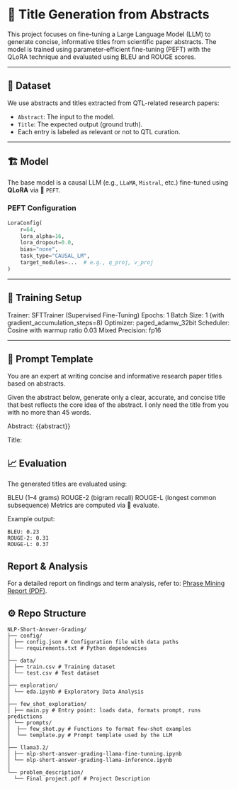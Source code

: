 # 🧠 Title Generation from Abstracts

This project focuses on fine-tuning a Large Language Model (LLM) to generate concise, informative titles from scientific paper abstracts. The model is trained using parameter-efficient fine-tuning (PEFT) with the QLoRA technique and evaluated using BLEU and ROUGE scores.

---

## 📂 Dataset

We use abstracts and titles extracted from QTL-related research papers:

- `Abstract`: The input to the model.
- `Title`: The expected output (ground truth).
- Each entry is labeled as relevant or not to QTL curation.

---

## 🏗️ Model

The base model is a causal LLM (e.g., `LLaMA`, `Mistral`, etc.) fine-tuned using **QLoRA** via 🤗 `PEFT`.

### PEFT Configuration
```python
LoraConfig(
    r=64,
    lora_alpha=16,
    lora_dropout=0.0,
    bias="none",
    task_type="CAUSAL_LM",
    target_modules=...  # e.g., q_proj, v_proj
)
```
---

## 🧪 Training Setup

Trainer: SFTTrainer (Supervised Fine-Tuning)
Epochs: 1
Batch Size: 1 (with gradient_accumulation_steps=8)
Optimizer: paged_adamw_32bit
Scheduler: Cosine with warmup ratio 0.03
Mixed Precision: fp16

---

## 🧾 Prompt Template
You are an expert at writing concise and informative research paper titles based on abstracts.

Given the abstract below, generate only a clear, accurate, and concise title that best reflects the core idea of the abstract. I only need the title from you with no more than 45 words.

Abstract: {{abstract}}

Title:

## 📈 Evaluation

The generated titles are evaluated using:

BLEU (1–4 grams)
ROUGE-2 (bigram recall)
ROUGE-L (longest common subsequence)
Metrics are computed via 🤗 evaluate.

Example output:

```
BLEU: 0.23
ROUGE-2: 0.31
ROUGE-L: 0.37
```

## Report & Analysis
For a detailed report on findings and term analysis, refer to:
[Phrase Mining Report (PDF)](report/NLP-Title-Generation.pdf).  

## ⚙️ Repo Structure

```text
NLP-Short-Answer-Grading/
├── config/
│ ├── config.json # Configuration file with data paths
│ └── requirements.txt # Python dependencies
│
├── data/
│ ├── train.csv # Training dataset
│ └── test.csv # Test dataset
│
├── exploration/
│ └── eda.ipynb # Exploratory Data Analysis
│
├── few_shot_exploration/
│ ├── main.py # Entry point: loads data, formats prompt, runs predictions
│ └── prompts/
│  ├── few_shot.py # Functions to format few-shot examples
│  └── template.py # Prompt template used by the LLM
│
├── llama3.2/
│ ├── nlp-short-answer-grading-llama-fine-tunning.ipynb
│ └── nlp-short-answer-grading-llama-inference.ipynb
│
└── problem_description/
  └── Final project.pdf # Project Description

```